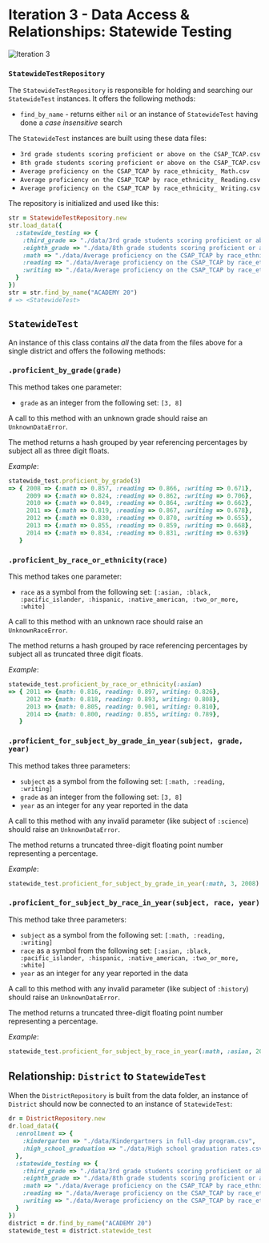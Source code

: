 # Iteration 3 - Data Access & Relationships: Statewide Testing

![Iteration 3](http://imgur.com/Rhpl1is.png)

### `StatewideTestRepository`

The `StatewideTestRepository` is responsible for holding and searching our `StatewideTest`
instances. It offers the following methods:

* `find_by_name` - returns either `nil` or an instance of `StatewideTest` having done a *case insensitive* search

The `StatewideTest` instances are built using these data files:

* `3rd grade students scoring proficient or above on the CSAP_TCAP.csv`
* `8th grade students scoring proficient or above on the CSAP_TCAP.csv`
* `Average proficiency on the CSAP_TCAP by race_ethnicity_ Math.csv`
* `Average proficiency on the CSAP_TCAP by race_ethnicity_ Reading.csv`
* `Average proficiency on the CSAP_TCAP by race_ethnicity_ Writing.csv`

The repository is initialized and used like this:

```ruby
str = StatewideTestRepository.new
str.load_data({
  :statewide_testing => {
    :third_grade => "./data/3rd grade students scoring proficient or above on the CSAP_TCAP.csv",
    :eighth_grade => "./data/8th grade students scoring proficient or above on the CSAP_TCAP.csv",
    :math => "./data/Average proficiency on the CSAP_TCAP by race_ethnicity_ Math.csv",
    :reading => "./data/Average proficiency on the CSAP_TCAP by race_ethnicity_ Reading.csv",
    :writing => "./data/Average proficiency on the CSAP_TCAP by race_ethnicity_ Writing.csv"
  }
})
str = str.find_by_name("ACADEMY 20")
# => <StatewideTest>
```

## `StatewideTest`

An instance of this class contains *all* the data from the files above for a single district and offers the following methods:

### `.proficient_by_grade(grade)`

This method takes one parameter:

* `grade` as an integer from the following set: `[3, 8]`

A call to this method with an unknown grade should raise an `UnknownDataError`.

The method returns a hash grouped by year referencing percentages by subject all as three digit floats.

*Example*:

```ruby
statewide_test.proficient_by_grade(3)
=> { 2008 => {:math => 0.857, :reading => 0.866, :writing => 0.671},
     2009 => {:math => 0.824, :reading => 0.862, :writing => 0.706},
     2010 => {:math => 0.849, :reading => 0.864, :writing => 0.662},
     2011 => {:math => 0.819, :reading => 0.867, :writing => 0.678},
     2012 => {:math => 0.830, :reading => 0.870, :writing => 0.655},
     2013 => {:math => 0.855, :reading => 0.859, :writing => 0.668},
     2014 => {:math => 0.834, :reading => 0.831, :writing => 0.639}
   }
```

### `.proficient_by_race_or_ethnicity(race)`

This method takes one parameter:

* `race` as a symbol from the following set: `[:asian, :black, :pacific_islander, :hispanic, :native_american, :two_or_more, :white]`

A call to this method with an unknown race should raise an `UnknownRaceError`.

The method returns a hash grouped by race referencing percentages by subject all
as truncated three digit floats.

*Example*:

```ruby
statewide_test.proficient_by_race_or_ethnicity(:asian)
=> { 2011 => {math: 0.816, reading: 0.897, writing: 0.826},
     2012 => {math: 0.818, reading: 0.893, writing: 0.808},
     2013 => {math: 0.805, reading: 0.901, writing: 0.810},
     2014 => {math: 0.800, reading: 0.855, writing: 0.789},
   }
```

### `.proficient_for_subject_by_grade_in_year(subject, grade, year)`

This method takes three parameters:

* `subject` as a symbol from the following set: `[:math, :reading, :writing]`
* `grade` as an integer from the following set: `[3, 8]`
* `year` as an integer for any year reported in the data

A call to this method with any invalid parameter (like subject of `:science`) should raise an `UnknownDataError`.

The method returns a truncated three-digit floating point number representing a percentage.

*Example*:

```ruby
statewide_test.proficient_for_subject_by_grade_in_year(:math, 3, 2008) # => 0.857
```

### `.proficient_for_subject_by_race_in_year(subject, race, year)`

This method take three parameters:

* `subject` as a symbol from the following set: `[:math, :reading, :writing]`
* `race` as a symbol from the following set: `[:asian, :black, :pacific_islander, :hispanic, :native_american, :two_or_more, :white]`
* `year` as an integer for any year reported in the data

A call to this method with any invalid parameter (like subject of `:history`) should raise an `UnknownDataError`.

The method returns a truncated three-digit floating point number representing a percentage.

*Example*:

```ruby
statewide_test.proficient_for_subject_by_race_in_year(:math, :asian, 2012) # => 0.818
```

## Relationship: `District` to `StatewideTest`

When the `DistrictRepository` is built from the data folder, an instance of `District` should now be connected to an instance of `StatewideTest`:

```ruby
dr = DistrictRepository.new
dr.load_data({
  :enrollment => {
    :kindergarten => "./data/Kindergartners in full-day program.csv",
    :high_school_graduation => "./data/High school graduation rates.csv",
  },
  :statewide_testing => {
    :third_grade => "./data/3rd grade students scoring proficient or above on the CSAP_TCAP.csv",
    :eighth_grade => "./data/8th grade students scoring proficient or above on the CSAP_TCAP.csv",
    :math => "./data/Average proficiency on the CSAP_TCAP by race_ethnicity_ Math.csv",
    :reading => "./data/Average proficiency on the CSAP_TCAP by race_ethnicity_ Reading.csv",
    :writing => "./data/Average proficiency on the CSAP_TCAP by race_ethnicity_ Writing.csv"
  }
})
district = dr.find_by_name("ACADEMY 20")
statewide_test = district.statewide_test
```
